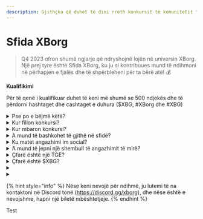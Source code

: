 ```yaml
---
description: Gjithçka që duhet të dini rreth konkursit të komunitetit të XBorg. Duke ardhur në shtator 2023
---
```


# Sfida XBorg

> Q4 2023 ofron shumë ngjarje që ndryshojnë lojën në universin XBorg. Një prej tyre është Sfida XBorg, ku ju si kontribuues mund të ndihmoni në përhapjen e fjalës dhe të shpërbleheni për ta bërë atë! 💰

**Kualifikimi**

Për të qenë i kualifikuar duhet të keni më shumë se 500 ndjekës dhe të përdorni hashtaget dhe cashtaget e duhura ($XBG, #XBorg dhe #XBG)

<details>

<summary>Pse po e bëjmë këtë?</summary>

Objektivi ynë është të rrisim ndërgjegjësimin rreth XBorg ndërsa tregojmë komunitetin, produktet dhe tokenin tonë fantastik. Organizimi i një konkursi është metoda jonë e zgjedhur për të kultivuar një përvojë të këndshme dhe bashkëpunuese.

</details>

<details>

<summary>Kur fillon konkursi?</summary>

Konkursi është planifikuar të fillojë më 1 shtator ose më 30 shtator, 2023, në varësi të progresit tonë.

</details>

<details>

<summary>Kur mbaron konkursi?</summary>

Konkursi do të përfundojë dy javë pas Ngjarjes së Gjenerimit të Tokenit ([TGE](./#what-is-a-tge)), data e saktë e të cilës do të komunikohet më vonë.

</details>

<details>

<summary>A mund të bashkohet të gjithë në sfidë?</summary>

Sfida është e hapur për të gjithë, por pikët tuaja do të numërohen vetëm nëse keni një minimum prej 500 ndjekësish në Twitter.

</details>

<details>

<summary>Ku matet angazhimi im social?</summary>

LunarCrush merr të dhëna direkt nga Twitter, duke na mundësuar të nxjerrim dhe analizojmë këtë informacion. Si rrjedhojë, ne fokusohemi ekskluzivisht në matjen e angazhimit tuaj në Twitter. Ju lutemi të jeni të vetëdijshëm se angazhimet në platforma të tjera sociale nuk merren parasysh. Për më shumë informacion, vizitoni [https://lunarcrush.com/faq.](https://lunarcrush.com/faq.)

</details>

<details>

<summary>A mund të jepni një shembull të angazhimit të mirë?</summary>

Angazhimi efektiv përfshin krijimin e përmbajtjes së kapshme duke përdorur hashtaget, cashtaget dhe emotikonet. Për udhëzime të mëtejshme, mund të konsultoni udhëzuesin tonë të plotë të praktikave më të mira: {LINK}

</details>

<details>

<summary>Çfarë është një TGE?</summary>

TGE është shkurtesë për "Token Generation Event," një term i përdorur kryesisht në sektorët e blockchain dhe kriptovalutave.

**Çfarë ndodh gjatë një TGE?**&#x20;

Një TGE përfshin krijimin dhe shpërndarjen e një kriptovalute të re ose tokeni tek pjesëmarrësit e hershëm, zakonisht për të mbledhur fonde për një projekt të ri. Ky proces përfshin kompaninë ose organizatën që lëshon caktimin e një numri të caktuar të tokeneve për mbështetësit ose investitorët e parë.

**Si ndryshon një TGE nga një ICO?**&#x20;

Ndërsa të dyja TGE-t dhe ICO-t (Ofertat e Parë të Monedhave) janë metoda për të mbledhur fonde përmes tokeneve, termat ndonjëherë përdoren ndërshtas. Megjithatë, ekspertët e industrisë shpesh preferojnë "TGE" sepse thekson gjenerimin dhe shpërndarjen e tokeneve, në vend të aspektit të "ofertës" ose shitjes.

</details>

<details>

<summary>Çfarë është $XBG?</summary>

[$XBG](../../06-or-token/xbg.md) është një token digjital i lidhur me projektin XBorg.

</details>

<details>

<summary></summary>



</details>

<details>

<summary></summary>



</details>

{% hint style="info" %}
Nëse keni nevojë për ndihmë, ju lutemi të na kontaktoni në Discord tonë (https://discord.gg/xborg), dhe nëse është e nevojshme, hapni një biletë mbështetjeje.
{% endhint %}

Test